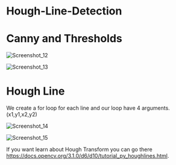 # Hough-Line-Detection

# Canny and Thresholds
![Screenshot_12](https://user-images.githubusercontent.com/53290728/64063530-f212e600-cbfd-11e9-99cd-e6d68d0a304a.png)

![Screenshot_13](https://user-images.githubusercontent.com/53290728/64063536-03f48900-cbfe-11e9-8c1e-c0e94cc18e84.png)

# Hough Line
We create a for loop for each line and our loop have 4 arguments.(x1,y1,x2,y2)

![Screenshot_14](https://user-images.githubusercontent.com/53290728/64063550-25557500-cbfe-11e9-804f-1c9466f76788.png)

![Screenshot_15](https://user-images.githubusercontent.com/53290728/64063554-39997200-cbfe-11e9-8b8e-ba3055de8fa2.png)

If you want learn about Hough Transform you can go there https://docs.opencv.org/3.1.0/d6/d10/tutorial_py_houghlines.html.
